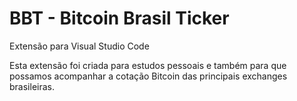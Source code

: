 # BBT - Bitcoin Brasil Ticker

Extensão para Visual Studio Code

Esta extensão foi criada para estudos pessoais e também para que possamos acompanhar a cotação Bitcoin das principais exchanges brasileiras.
